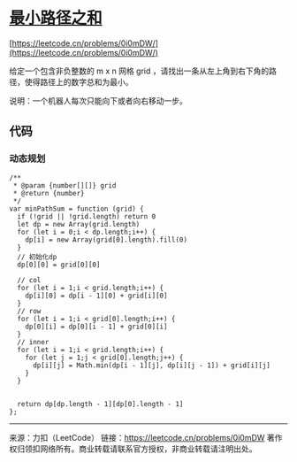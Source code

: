 # [最小路径之和](https://leetcode.cn/problems/0i0mDW/)

[https://leetcode.cn/problems/0i0mDW/](https://leetcode.cn/problems/0i0mDW/)

给定一个包含非负整数的 m x n 网格 grid ，请找出一条从左上角到右下角的路径，使得路径上的数字总和为最小。

说明：一个机器人每次只能向下或者向右移动一步。





## 代码



### 动态规划

```tsx
/**
 * @param {number[][]} grid
 * @return {number}
 */
var minPathSum = function (grid) {
  if (!grid || !grid.length) return 0
  let dp = new Array(grid.length)
  for (let i = 0;i < dp.length;i++) {
    dp[i] = new Array(grid[0].length).fill(0)
  }
  // 初始化dp
  dp[0][0] = grid[0][0]

  // col
  for (let i = 1;i < grid.length;i++) {
    dp[i][0] = dp[i - 1][0] + grid[i][0]
  }
  // row 
  for (let i = 1;i < grid[0].length;i++) {
    dp[0][i] = dp[0][i - 1] + grid[0][i]
  }
  // inner
  for (let i = 1;i < grid.length;i++) {
    for (let j = 1;j < grid[0].length;j++) {
      dp[i][j] = Math.min(dp[i - 1][j], dp[i][j - 1]) + grid[i][j]
    }
  }


  return dp[dp.length - 1][dp[0].length - 1]
};
```













---

来源：力扣（LeetCode）
链接：https://leetcode.cn/problems/0i0mDW
著作权归领扣网络所有。商业转载请联系官方授权，非商业转载请注明出处。